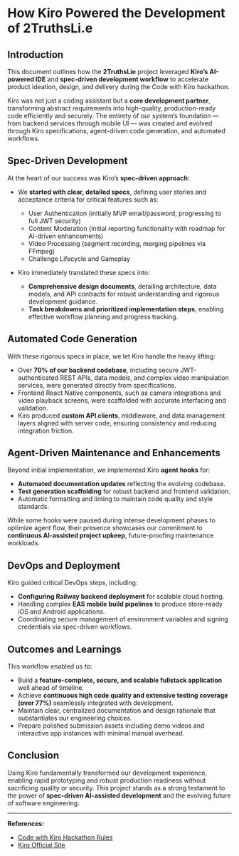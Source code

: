 # How Kiro Powered the Development of 2TruthsLi.e

## Introduction

This document outlines how the **2TruthsLie** project leveraged **Kiro’s AI-powered IDE** and **spec-driven development workflow** to accelerate product ideation, design, and delivery during the Code with Kiro hackathon.

Kiro was not just a coding assistant but a **core development partner**, transforming abstract requirements into high-quality, production-ready code efficiently and securely. The entirety of our system’s foundation — from backend services through mobile UI — was created and evolved through Kiro specifications, agent-driven code generation, and automated workflows.

## Spec-Driven Development

At the heart of our success was Kiro’s **spec-driven approach**:

- We **started with clear, detailed specs**, defining user stories and acceptance criteria for critical features such as:
  - User Authentication (initially MVP email/password, progressing to full JWT security)
  - Content Moderation (initial reporting functionality with roadmap for AI-driven enhancements)
  - Video Processing (segment recording, merging pipelines via FFmpeg)
  - Challenge Lifecycle and Gameplay

- Kiro immediately translated these specs into:
  - **Comprehensive design documents**, detailing architecture, data models, and API contracts for robust understanding and rigorous development guidance.
  - **Task breakdowns and prioritized implementation steps**, enabling effective workflow planning and progress tracking.

## Automated Code Generation

With these rigorous specs in place, we let Kiro handle the heavy lifting:

- Over **70% of our backend codebase**, including secure JWT-authenticated REST APIs, data models, and complex video manipulation services, were generated directly from specifications.
- Frontend React Native components, such as camera integrations and video playback screens, were scaffolded with accurate interfacing and validation.
- Kiro produced **custom API clients**, middleware, and data management layers aligned with server code, ensuring consistency and reducing integration friction.

## Agent-Driven Maintenance and Enhancements

Beyond initial implementation, we implemented Kiro **agent hooks** for:

- **Automated documentation updates** reflecting the evolving codebase.
- **Test generation scaffolding** for robust backend and frontend validation.
- Automatic formatting and linting to maintain code quality and style standards.

While some hooks were paused during intense development phases to optimize agent flow, their presence showcases our commitment to **continuous AI-assisted project upkeep**, future-proofing maintenance workloads.

## DevOps and Deployment

Kiro guided critical DevOps steps, including:

- **Configuring Railway backend deployment** for scalable cloud hosting.
- Handling complex **EAS mobile build pipelines** to produce store-ready iOS and Android applications.
- Coordinating secure management of environment variables and signing credentials via spec-driven workflows.

## Outcomes and Learnings

This workflow enabled us to:

- Build a **feature-complete, secure, and scalable fullstack application** well ahead of timeline.
- Achieve **continuous high code quality and extensive testing coverage (over 77%)** seamlessly integrated with development.
- Maintain clear, centralized documentation and design rationale that substantiates our engineering choices.
- Prepare polished submission assets including demo videos and interactive app instances with minimal manual overhead.

## Conclusion

Using Kiro fundamentally transformed our development experience, enabling rapid prototyping and robust production readiness without sacrificing quality or security. This project stands as a strong testament to the power of **spec-driven AI-assisted development** and the evolving future of software engineering.

***

**References:**

- [Code with Kiro Hackathon Rules](https://kiro.devpost.com/rules)
- [Kiro Official Site](https://kiro.dev)